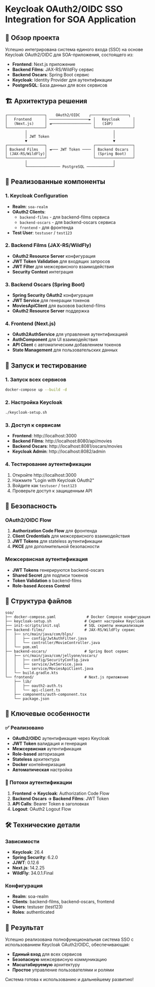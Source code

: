 # Keycloak OAuth2/OIDC SSO Integration for SOA Application

## 🎯 Обзор проекта

Успешно интегрирована система единого входа (SSO) на основе Keycloak OAuth2/OIDC для SOA-приложения, состоящего из:
- **Frontend**: Next.js приложение
- **Backend Films**: JAX-RS/WildFly сервис
- **Backend Oscars**: Spring Boot сервис
- **Keycloak**: Identity Provider для аутентификации
- **PostgreSQL**: База данных для всех сервисов

## 🏗️ Архитектура решения

```
┌─────────────────┐    OAuth2/OIDC    ┌─────────────────┐
│   Frontend      │ ──────────────────► │   Keycloak      │
│   (Next.js)     │ ◄────────────────── │   (IdP)         │
└─────────────────┘                     └─────────────────┘
         │                                       │
         │ JWT Token                             │
         ▼                                       ▼
┌─────────────────┐                     ┌─────────────────┐
│ Backend Films   │ ◄─── JWT Token ──── │ Backend Oscars  │
│ (JAX-RS/WildFly)│                     │ (Spring Boot)   │
└─────────────────┘                     └─────────────────┘
         │                                       │
         └─────────────── PostgreSQL ────────────┘
```

## 🔧 Реализованные компоненты

### 1. Keycloak Configuration
- **Realm**: `soa-realm`
- **OAuth2 Clients**: 
  - `backend-films` - для backend-films сервиса
  - `backend-oscars` - для backend-oscars сервиса  
  - `frontend` - для фронтенда
- **Test User**: `testuser` / `test123`

### 2. Backend Films (JAX-RS/WildFly)
- **OAuth2 Resource Server** конфигурация
- **JWT Token Validation** для входящих запросов
- **JWT Filter** для межсервисного взаимодействия
- **Security Context** интеграция

### 3. Backend Oscars (Spring Boot)
- **Spring Security OAuth2** конфигурация
- **JWT Service** для генерации токенов
- **MoviesApiClient** для вызовов backend-films
- **OAuth2 Resource Server** поддержка

### 4. Frontend (Next.js)
- **OAuth2AuthService** для управления аутентификацией
- **AuthComponent** для UI взаимодействия
- **API Client** с автоматическим добавлением токенов
- **State Management** для пользовательских данных

## 🚀 Запуск и тестирование

### 1. Запуск всех сервисов
```bash
docker-compose up --build -d
```

### 2. Настройка Keycloak
```bash
./keycloak-setup.sh
```

### 3. Доступ к сервисам
- **Frontend**: http://localhost:3000
- **Backend Films**: http://localhost:8080/api/movies
- **Backend Oscars**: http://localhost:8081/oscars/movies
- **Keycloak Admin**: http://localhost:8082/admin

### 4. Тестирование аутентификации
1. Откройте http://localhost:3000
2. Нажмите "Login with Keycloak OAuth2"
3. Войдите как `testuser` / `test123`
4. Проверьте доступ к защищенным API

## 🔐 Безопасность

### OAuth2/OIDC Flow
1. **Authorization Code Flow** для фронтенда
2. **Client Credentials** для межсервисного взаимодействия
3. **JWT Tokens** для stateless аутентификации
4. **PKCE** для дополнительной безопасности

### Межсервисная аутентификация
- **JWT Tokens** генерируются backend-oscars
- **Shared Secret** для подписи токенов
- **Token Validation** в backend-films
- **Role-based Access Control**

## 📁 Структура файлов

```
soa/
├── docker-compose.yaml              # Docker Compose конфигурация
├── keycloak-setup.sh               # Скрипт настройки Keycloak
├── init-scripts/init.sql           # SQL скрипты инициализации
├── backend-films/                  # JAX-RS/WildFly сервис
│   ├── src/main/java/com/blps/
│   │   ├── config/JwtAuthFilter.java
│   │   └── controller/MovieController.java
│   └── pom.xml
├── backend-oscars/                 # Spring Boot сервис
│   ├── src/main/java/com/jellyone/oscars/
│   │   ├── config/SecurityConfig.java
│   │   ├── service/JwtService.java
│   │   └── service/MoviesApiClient.java
│   └── build.gradle.kts
└── frontend/                       # Next.js приложение
    ├── lib/
    │   ├── oauth2-auth.ts
    │   └── api-client.ts
    ├── components/auth-component.tsx
    └── package.json
```

## 🎯 Ключевые особенности

### ✅ Реализовано
- **OAuth2/OIDC** аутентификация через Keycloak
- **JWT Token** валидация и генерация
- **Межсервисная** аутентификация
- **Role-based** авторизация
- **Stateless** архитектура
- **Docker** контейнеризация
- **Автоматическая** настройка

### 🔄 Потоки аутентификации
1. **Frontend → Keycloak**: Authorization Code Flow
2. **Backend Oscars → Backend Films**: JWT Token
3. **API Calls**: Bearer Token в заголовках
4. **Logout**: OAuth2 Logout Flow

## 🛠️ Технические детали

### Зависимости
- **Keycloak**: 26.4
- **Spring Security**: 6.2.0
- **JJWT**: 0.12.6
- **Next.js**: 14.2.25
- **WildFly**: 34.0.1.Final

### Конфигурация
- **Realm**: soa-realm
- **Clients**: backend-films, backend-oscars, frontend
- **Users**: testuser (test123)
- **Roles**: authenticated

## 🎉 Результат

Успешно реализована полнофункциональная система SSO с использованием Keycloak OAuth2/OIDC, обеспечивающая:
- **Единый вход** для всех сервисов
- **Безопасную** межсервисную коммуникацию
- **Масштабируемую** архитектуру
- **Простое** управление пользователями и ролями

Система готова к использованию и дальнейшему развитию!
